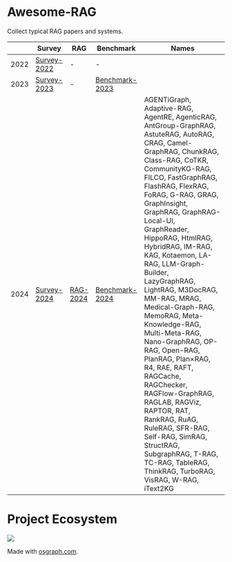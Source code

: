 # Awesome-RAG

Collect typical RAG papers and systems.


|      | **Survey**                    | **RAG**                 | **Benchmark**                       | **Names**                                                                                                                                                                                                                                                                                                                                                                                                                                                                                                                                                                                                                                                                                                                                                             |
|------|-------------------------------|-------------------------|-------------------------------------|-----------------------------------------------------------------------------------------------------------------------------------------------------------------------------------------------------------------------------------------------------------------------------------------------------------------------------------------------------------------------------------------------------------------------------------------------------------------------------------------------------------------------------------------------------------------------------------------------------------------------------------------------------------------------------------------------------------------------------------------------------------------------|
| 2022 | [Survey-2022](2022/survey.md) | -                       | -                                   |                                                                                                                                                                                                                                                                                                                                                                                                                                                                                                                                                                                                                                                                                                                                                                       |
| 2023 | [Survey-2023](2023/survey.md) | -                       | [Benchmark-2023](2023/benchmark.md) |                                                                                                                                                                                                                                                                                                                                                                                                                                                                                                                                                                                                                                                                                                                                                                       |
| 2024 | [Survey-2024](2024/survey.md) | [RAG-2024](2024/rag.md) | [Benchmark-2024](2024/benchmark.md) | AGENTiGraph, Adaptive-RAG, AgentRE, AgenticRAG, AntGroup-GraphRAG, AstuteRAG, AutoRAG, CRAG, Camel-GraphRAG, ChunkRAG, Class-RAG, CoTKR, CommunityKG-RAG, FILCO, FastGraphRAG, FlashRAG, FlexRAG, FoRAG, G-RAG, GRAG, GraphInsight, GraphRAG, GraphRAG-Local-UI, GraphReader, HippoRAG, HtmlRAG, HybridRAG, IM-RAG, KAG, Kotaemon, LA-RAG, LLM-Graph-Builder, LazyGraphRAG, LightRAG, M3DocRAG, MM-RAG, MRAG, Medical-Graph-RAG, MemoRAG, Meta-Knowledge-RAG, Multi-Meta-RAG, Nano-GraphRAG, OP-RAG, Open-RAG, PlanRAG, Plan×RAG, R4, RAE, RAFT, RAGCache, RAGChecker, RAGFlow-GraphRAG, RAGLAB, RAGViz, RAPTOR, RAT, RankRAG, RuAG, RuleRAG, SFR-RAG, Self-RAG, SimRAG, StructRAG, SubgraphRAG, T-RAG, TC-RAG, TableRAG, ThinkRAG, TurboRAG, VisRAG, W-RAG, iText2KG |


# Project Ecosystem
![](https://osgraph.com/png/graphs/project-ecosystem/github/awesome-rag/awesome-rag)

Made with [osgraph.com](https://osgraph.com).
